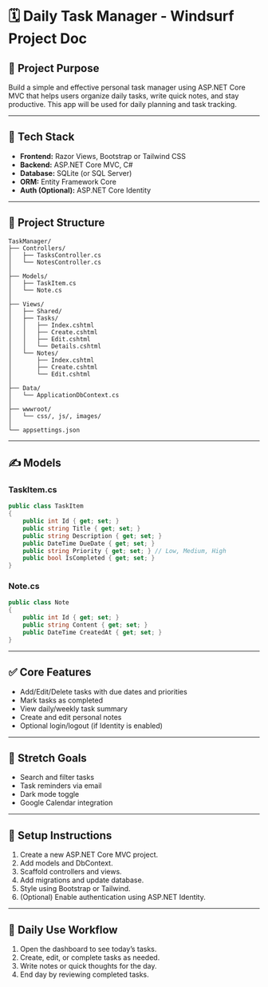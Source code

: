 # 🗓️ Daily Task Manager - Windsurf Project Doc

## 🎯 Project Purpose
Build a simple and effective personal task manager using ASP.NET Core MVC that helps users organize daily tasks, write quick notes, and stay productive. This app will be used for daily planning and task tracking.

---

## 🧱 Tech Stack
- **Frontend:** Razor Views, Bootstrap or Tailwind CSS
- **Backend:** ASP.NET Core MVC, C#
- **Database:** SQLite (or SQL Server)
- **ORM:** Entity Framework Core
- **Auth (Optional):** ASP.NET Core Identity

---

## 📁 Project Structure
```
TaskManager/
├── Controllers/
│   ├── TasksController.cs
│   └── NotesController.cs
│
├── Models/
│   ├── TaskItem.cs
│   └── Note.cs
│
├── Views/
│   ├── Shared/
│   ├── Tasks/
│   │   ├── Index.cshtml
│   │   ├── Create.cshtml
│   │   ├── Edit.cshtml
│   │   └── Details.cshtml
│   └── Notes/
│       ├── Index.cshtml
│       ├── Create.cshtml
│       └── Edit.cshtml
│
├── Data/
│   └── ApplicationDbContext.cs
│
├── wwwroot/
│   └── css/, js/, images/
│
└── appsettings.json
```

---

## ✍️ Models

### TaskItem.cs
```csharp
public class TaskItem
{
    public int Id { get; set; }
    public string Title { get; set; }
    public string Description { get; set; }
    public DateTime DueDate { get; set; }
    public string Priority { get; set; } // Low, Medium, High
    public bool IsCompleted { get; set; }
}
```

### Note.cs
```csharp
public class Note
{
    public int Id { get; set; }
    public string Content { get; set; }
    public DateTime CreatedAt { get; set; }
}
```

---

## ✅ Core Features
- Add/Edit/Delete tasks with due dates and priorities
- Mark tasks as completed
- View daily/weekly task summary
- Create and edit personal notes
- Optional login/logout (if Identity is enabled)

---

## 🚀 Stretch Goals
- Search and filter tasks
- Task reminders via email
- Dark mode toggle
- Google Calendar integration

---

## 📌 Setup Instructions
1. Create a new ASP.NET Core MVC project.
2. Add models and DbContext.
3. Scaffold controllers and views.
4. Add migrations and update database.
5. Style using Bootstrap or Tailwind.
6. (Optional) Enable authentication using ASP.NET Identity.

---

## 📅 Daily Use Workflow
1. Open the dashboard to see today’s tasks.
2. Create, edit, or complete tasks as needed.
3. Write notes or quick thoughts for the day.
4. End day by reviewing completed tasks.